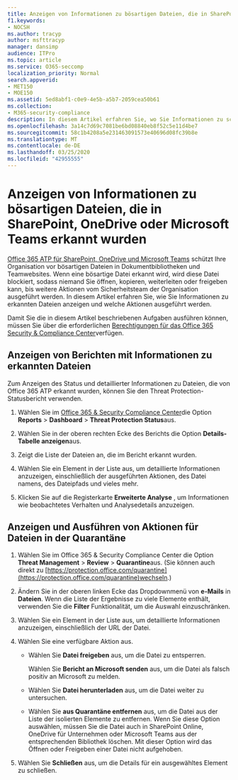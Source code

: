 ```yaml
---
title: Anzeigen von Informationen zu bösartigen Dateien, die in SharePoint, OneDrive oder Microsoft Teams erkannt wurden
f1.keywords:
- NOCSH
ms.author: tracyp
author: msfttracyp
manager: dansimp
audience: ITPro
ms.topic: article
ms.service: O365-seccomp
localization_priority: Normal
search.appverid:
- MET150
- MOE150
ms.assetid: 5ed8abf1-c0e9-4e5b-a5b7-2059cea50b61
ms.collection:
- M365-security-compliance
description: In diesem Artikel erfahren Sie, wo Sie Informationen zu schädlichen Dateien anzeigen können, die in SharePoint, OneDrive oder Teams erkannt wurden, und wie Sie Aktionen für diese Dateien durchführen.
ms.openlocfilehash: 3a14c7d69c7081be6bd08840eb8f52c5e11d4be7
ms.sourcegitcommit: 58c1b4208a5e231463091573e40696d08fc39b8e
ms.translationtype: MT
ms.contentlocale: de-DE
ms.lasthandoff: 03/25/2020
ms.locfileid: "42955555"
---
```

# <a name="view-information-about-malicious-files-detected-in-sharepoint-onedrive-or-microsoft-teams"></a>Anzeigen von Informationen zu bösartigen Dateien, die in SharePoint, OneDrive oder Microsoft Teams erkannt wurden

[Office 365 ATP für SharePoint, OneDrive und Microsoft Teams](atp-for-spo-odb-and-teams.md) schützt Ihre Organisation vor bösartigen Dateien in Dokumentbibliotheken und Teamwebsites. Wenn eine bösartige Datei erkannt wird, wird diese Datei blockiert, sodass niemand Sie öffnen, kopieren, weiterleiten oder freigeben kann, bis weitere Aktionen vom Sicherheitsteam der Organisation ausgeführt werden. In diesem Artikel erfahren Sie, wie Sie Informationen zu erkannten Dateien anzeigen und welche Aktionen ausgeführt werden. 

Damit Sie die in diesem Artikel beschriebenen Aufgaben ausführen können, müssen Sie über die erforderlichen [Berechtigungen für das Office 365 Security &amp; Compliance Center](permissions-in-the-security-and-compliance-center.md)verfügen. 
  
## <a name="view-reports-with-information-about-detected-files"></a>Anzeigen von Berichten mit Informationen zu erkannten Dateien

Zum Anzeigen des Status und detaillierter Informationen zu Dateien, die von Office 365 ATP erkannt wurden, können Sie den Threat Protection-Statusbericht verwenden.
  
1. Wählen Sie im [Office 365 &amp; Security Compliance Center](https://protection.office.com)die Option **Reports** \> **Dashboard** \> **Threat Protection Status**aus.
    
2. Wählen Sie in der oberen rechten Ecke des Berichts die Option **Details-Tabelle anzeigen**aus.
    
3. Zeigt die Liste der Dateien an, die im Bericht erkannt wurden.
    
4. Wählen Sie ein Element in der Liste aus, um detaillierte Informationen anzuzeigen, einschließlich der ausgeführten Aktionen, des Datei namens, des Dateipfads und vieles mehr.
    
5. Klicken Sie auf die Registerkarte **Erweiterte Analyse** , um Informationen wie beobachtetes Verhalten und Analysedetails anzuzeigen. 
  
## <a name="view-and-take-action-on-files-in-quarantine"></a>Anzeigen und Ausführen von Aktionen für Dateien in der Quarantäne

1. Wählen Sie im Office 365 &amp; Security Compliance Center die Option **Threat Management** \> **Review** \> **Quarantine**aus. (Sie können auch direkt zu [https://protection.office.com/quarantine](https://protection.office.com/quarantine)wechseln.)
    
2. Ändern Sie in der oberen linken Ecke das Dropdownmenü von **e-Mails** in **Dateien**. Wenn die Liste der Ergebnisse zu viele Elemente enthält, verwenden Sie die **Filter** Funktionalität, um die Auswahl einzuschränken.
    
3. Wählen Sie ein Element in der Liste aus, um detaillierte Informationen anzuzeigen, einschließlich der URL der Datei.
    
4. Wählen Sie eine verfügbare Aktion aus.
    
    - Wählen Sie **Datei freigeben** aus, um die Datei zu entsperren. 

      Wählen Sie **Bericht an Microsoft senden** aus, um die Datei als falsch positiv an Microsoft zu melden. 

    - Wählen Sie **Datei herunterladen** aus, um die Datei weiter zu untersuchen. 

    - Wählen Sie **aus Quarantäne entfernen** aus, um die Datei aus der Liste der isolierten Elemente zu entfernen. Wenn Sie diese Option auswählen, müssen Sie die Datei auch in SharePoint Online, OneDrive für Unternehmen oder Microsoft Teams aus der entsprechenden Bibliothek löschen. Mit dieser Option wird das Öffnen oder Freigeben einer Datei nicht aufgehoben. 
    
5. Wählen Sie **Schließen** aus, um die Details für ein ausgewähltes Element zu schließen. 
  
  

